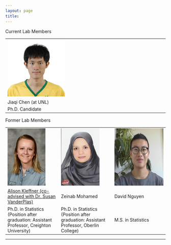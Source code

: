 ```yaml
---
layout: page
title: 
---
```

Current Lab Members
<table cellspacing="0" cellpadding="0">
<tr>
   <td width="25%"> <a href=""><img src="/img/Jiaqi Chen.jpg" alt="Jiaqi Chen, Ph.D. Candidate" height="180"></a> </td>
</tr>
<tr>
   <td> Jiaqi Chen (at UNL) </td>
</tr>
<tr>
   <td> Ph.D. Candidate </td>
</tr>
 </table>

Former Lab Members
<table cellspacing="0" cellpadding="0">
<tr>
   <td width="25%">  <a href="https://alison-kleffner.netlify.app"><img src="/img/Alison Kleffner.jpeg" alt="Alison Kleffner, Ph.D. Candidate" height="180"></a> </td>
   <td width="25%"> <a href=""><img src="/img/Zeinab Mohamed.jpg" alt="Zeinab Mohamed, Ph.D. Candidate" height="180"></a> </td>   
   <td width="25%"> <a href=""><img src="/img/David Nguyen.jpg" alt="David Nguyen, Ph.D. Candidate" height="180"></a></td>
</tr>
<tr>
   <td> <a href="https://alison-kleffner.netlify.app">Alison Kleffner (co-advised with Dr. Susan VanderPlas) </a>  </td> 
   <td> Zeinab Mohamed </td>   
   <td> David Nguyen</td>
</tr>
<tr>
   <td> Ph.D. in Statistics (Position after graduation: Assistant Professor, Creighton University) </td>
   <td> Ph.D. in Statistics (Position after graduation: Assistant Professor, Oberlin College) </td>
   <td> M.S. in Statistics </td>
</tr>
 </table>

----------

